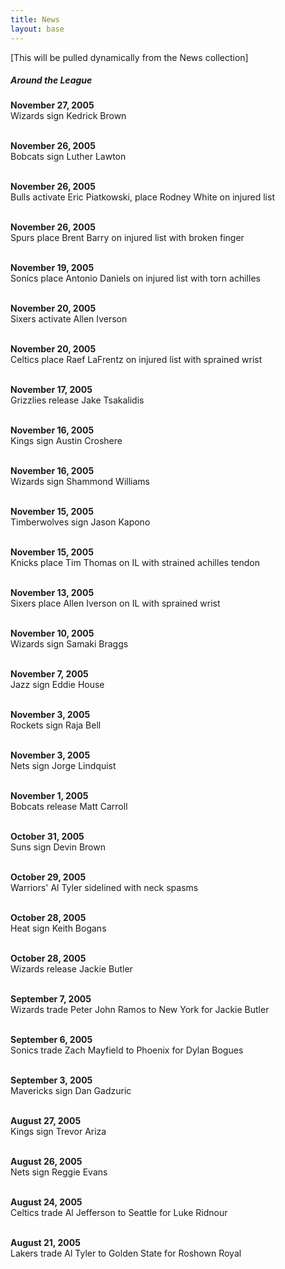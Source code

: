 ```yaml
---
title: News
layout: base
---
```


[This will be pulled dynamically from the News collection]

<div id="league_archive">

<h5>Around the League</h5>

<strong>November 27, 2005</strong><br>Wizards sign Kedrick Brown<br>
<br>

<strong>November 26, 2005</strong><br>Bobcats sign Luther Lawton<br>
<br>

<strong>November 26, 2005</strong><br>Bulls activate Eric Piatkowski, place Rodney White on injured list<br>
<br>

<strong>November 26, 2005</strong><br>Spurs place Brent Barry on injured list with broken finger<br>
<br>

<strong>November 19, 2005</strong><br>Sonics place Antonio Daniels on injured list with torn achilles<br>
<br>

<strong>November 20, 2005</strong><br>Sixers activate Allen Iverson<br>
<br>

<strong>November 20, 2005</strong><br>Celtics place Raef LaFrentz on injured list with sprained wrist<br>
<br>

<strong>November 17, 2005</strong><br>Grizzlies release Jake Tsakalidis<br>
<br>

<strong>November 16, 2005</strong><br>Kings sign Austin Croshere<br>
<br>

<strong>November 16, 2005</strong><br>Wizards sign Shammond Williams<br>
<br>

<strong>November 15, 2005</strong><br>Timberwolves sign Jason Kapono<br>
<br>

<strong>November 15, 2005</strong><br>Knicks place Tim Thomas on IL with strained achilles tendon<br>
<br>

<strong>November 13, 2005</strong><br>Sixers place Allen Iverson on IL with sprained wrist<br>
<br>

<strong>November 10, 2005</strong><br>Wizards sign Samaki Braggs<br>
<br>

<strong>November 7, 2005</strong><br>Jazz sign Eddie House<br>
<br>

<strong>November 3, 2005</strong><br>Rockets sign Raja Bell<br>
<br>

<strong>November 3, 2005</strong><br>Nets sign Jorge Lindquist<br>
<br>

<strong>November 1, 2005</strong><br>Bobcats release Matt Carroll<br>
<br>

<strong>October 31, 2005</strong><br>Suns sign Devin Brown<br>
<br>

<strong>October 29, 2005</strong><br>Warriors' Al Tyler sidelined with neck spasms<br>
<br>

<strong>October 28, 2005</strong><br>Heat sign Keith Bogans<br>
<br>

<strong>October 28, 2005</strong><br>Wizards release Jackie Butler<br>
<br>

<strong>September 7, 2005</strong><br>Wizards trade Peter John Ramos to New York for Jackie Butler<br>
<br>

<strong>September 6, 2005</strong><br>Sonics trade Zach Mayfield to Phoenix for Dylan Bogues<br>
<br>

<strong>September 3, 2005</strong><br>Mavericks sign Dan Gadzuric<br>
<br>

<strong>August 27, 2005</strong><br>Kings sign Trevor Ariza<br>
<br>

<strong>August 26, 2005</strong><br>Nets sign Reggie Evans<br>
<br>

<strong>August 24, 2005</strong><br>Celtics trade Al Jefferson to Seattle for Luke Ridnour<br>
<br>

<strong>August 21, 2005</strong><br>Lakers trade Al Tyler to Golden State for Roshown Royal<br>
</div>